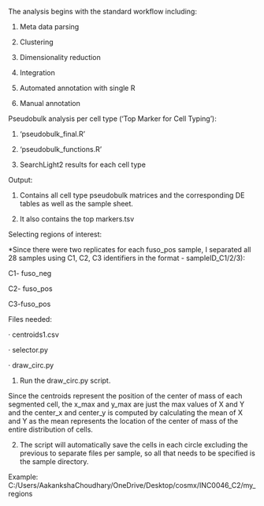 The analysis begins with the standard workflow including:

1. Meta data parsing

2. Clustering

3. Dimensionality reduction

4. Integration

5. Automated annotation with single R

6. Manual annotation

Pseudobulk analysis per cell type (‘Top Marker for Cell Typing’):

1. ‘pseudobulk_final.R’

2. ‘pseudobulk_functions.R’

3. SearchLight2 results for each cell type

Output:

1. Contains all cell type pseudobulk matrices and the corresponding DE tables as well as the sample sheet.

2. It also contains the top markers.tsv

Selecting regions of interest:

*Since there were two replicates for each fuso_pos sample, I separated all 28 samples using C1, C2, C3 identifiers in the format - sampleID_C1/2/3):

C1- fuso_neg

C2- fuso_pos

C3-fuso_pos

Files needed:

· centroids1.csv

· selector.py

· draw_circ.py


1. Run the draw_circ.py script.

Since the centroids represent the position of the center of mass of each segmented cell, the x_max and y_max are just the max values of X and Y and the center_x and center_y is computed by calculating the mean of X and Y as the mean represents the location of the center of mass of the entire distribution of cells.

2. The script will automatically save the cells in each circle excluding the previous to separate files per sample, so all that needs to be specified is the sample directory.

Example: C:/Users/AakankshaChoudhary/OneDrive/Desktop/cosmx/INC0046_C2/my_regions
